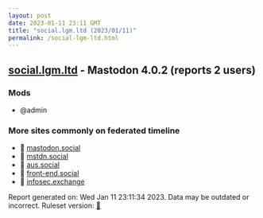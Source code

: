 ```yaml
---
layout: post
date: 2023-01-11 23:11 GMT
title: "social.lgm.ltd (2023/01/11)"
permalink: /social-lgm-ltd.html
---
```



## [social.lgm.ltd](https://social.lgm.ltd) - Mastodon 4.0.2 (reports 2 users)

### Mods
 * @admin

### More sites commonly on federated timeline

* 🐘 [mastodon.social](/mastodon-social.html)
* 🐘 [mstdn.social](/mstdn-social.html)
* 🐘 [aus.social](/aus-social.html)
* 🐘 [front-end.social](/front-end-social.html)
* 🐘 [infosec.exchange](/infosec-exchange.html)

Report generated on: Wed Jan 11 23:11:34 2023. Data may be outdated or incorrect.
Ruleset version: [🧁](/version-cupcake)
